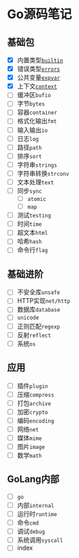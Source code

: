 # Go源码笔记

## 基础包

- [x] 内置类型[`builtin`](builtin)
- [x] 错误类型[`errors`](errors)
- [x] 公共变量[`expvar`](expvar)
- [x] 上下文[`context`](context)
- [ ] 缓冲区`bufio`
- [ ] 字节`bytes`
- [ ] 容器`container`
- [ ] 格式化输出`fmt`
- [ ] 输入输出`io`
- [ ] 日志`log`
- [ ] 路径`path`
- [ ] 排序`sort`
- [ ] 字符串`strings`
- [ ] 字符串转换`strconv`
- [ ] 文本处理`text`
- [ ] 同步`sync`
    * [ ] `atomic`
    * [ ] `map`
- [ ] 测试`testing`
- [ ] 时间`time`
- [ ] 超文本`html`
- [ ] 哈希`hash`
- [ ] 命令行`flag`

## 基础进阶

- [ ] 不安全库`unsafe`
- [ ] HTTP实现`net/http`
- [ ] 数据库`database`
- [ ] `unicode`
- [ ] 正则匹配`regexp`
- [ ] 反射`reflect`
- [ ] 系统`os`

## 应用

- [ ] 插件`plugin`
- [ ] 压缩`compress`
- [ ] 打包`archive`
- [ ] 加密`crypto`
- [ ] 编码`encoding`
- [ ] 网络`net`
- [ ] 媒体`mime`
- [ ] 图片`image`
- [ ] 数学`math`

## GoLang内部

- [ ] `go`
- [ ] 内部`internal`
- [ ] 运行时`runtime`
- [ ] 命令`cmd`
- [ ] 调试`debug`
- [ ] 系统调用`syscall`
- [ ] index
